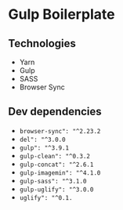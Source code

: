 
# Gulp Boilerplate

## Technologies

- Yarn
- Gulp
- SASS
- Browser Sync

## Dev dependencies

- `browser-sync": "^2.23.2`
- `del": "^3.0.0`
- `gulp": "^3.9.1`
- `gulp-clean": "^0.3.2`
- `gulp-concat": "^2.6.1`
- `gulp-imagemin": "^4.1.0`
- `gulp-sass": "^3.1.0`
- `gulp-uglify": "^3.0.0`
- `uglify": "^0.1.`